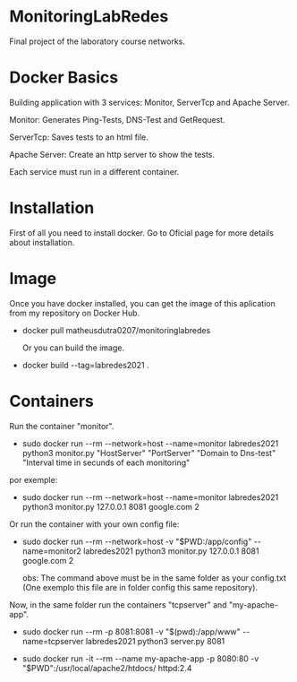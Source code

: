 # MonitoringLabRedes
Final project of the laboratory course networks.

# Docker Basics

Building application with 3 services: Monitor, ServerTcp and Apache Server.

Monitor: Generates Ping-Tests, DNS-Test and GetRequest.

ServerTcp: Saves tests to an html file.

Apache Server: Create an http server to show the tests.

Each service must run in a different container.

# Installation

First of all you need to install docker. Go to Oficial page for more details about installation.

# Image

Once you have docker installed, you can get the image of this aplication from my repository on Docker Hub.

- docker pull matheusdutra0207/monitoringlabredes

  Or you can build the image.

- docker build --tag=labredes2021 .

# Containers
Run the container "monitor".

- sudo docker run --rm --network=host --name=monitor labredes2021 python3 monitor.py "HostServer" "PortServer" "Domain to Dns-test" "Interval time in secunds of each monitoring"

por exemple:

- sudo docker run --rm --network=host --name=monitor labredes2021 python3 monitor.py 127.0.0.1 8081 google.com 2
  
Or run the container with your own config file:
  
- sudo docker run --rm --network=host -v "$PWD:/app/config" --name=monitor2 labredes2021 python3 monitor.py 127.0.0.1 8081 google.com 2
  
  obs: The command above must be in the same folder as your config.txt (One exemplo this file are in folder config this same repository).

Now, in the same folder run the containers "tcpserver" and "my-apache-app".
  
- sudo docker run --rm -p 8081:8081 -v "$(pwd):/app/www" --name=tcpserver labredes2021 python3 server.py 8081
  
- sudo docker run -it --rm  --name my-apache-app -p 8080:80 -v "$PWD":/usr/local/apache2/htdocs/ httpd:2.4
 

